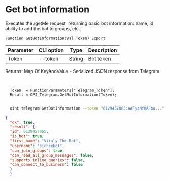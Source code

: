 ﻿---
sidebar_position: 1
---

# Get bot information
 Executes the /getMe request, returning basic bot information: name, id, ability to add the bot to groups, etc..



`Function GetBotInformation(Val Token) Export`

  | Parameter | CLI option | Type | Description |
  |-|-|-|-|
  | Token | --token | String | Bot token |

  
  Returns:  Map Of KeyAndValue - Serialized JSON response from Telegram

<br/>




```bsl title="Code example"
  Token  = FunctionParameters["Telegram_Token"];
  Result = OPI_Telegram.GetBotInformation(Token);
```



```sh title="CLI command example"
    
  oint telegram GetBotInformation --token "6129457865:AAFyzNYOAFbu..."

```

```json title="Result"
{
  "ok": true,
  "result": {
  "id": 6129457865,
  "is_bot": true,
  "first_name": "Vitaly The Bot",
  "username": "sicheebot",
  "can_join_groups": true,
  "can_read_all_group_messages": false,
  "supports_inline_queries": false,
  "can_connect_to_business": false
  }
  }
```
